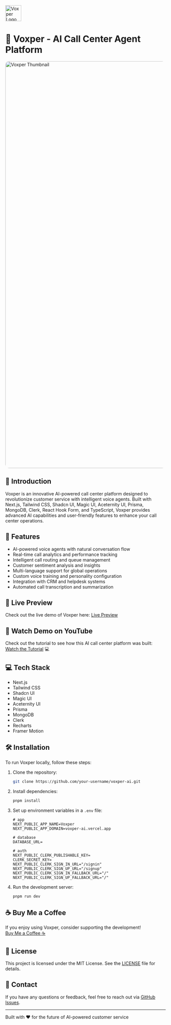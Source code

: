 <img src="https://github.com/user-attachments/assets/a1d7ced5-e6fc-41fd-9256-9d73a5f33597" alt="Voxper Logo" width="50" height="50">


# 🤖 Voxper - AI Call Center Agent Platform

<img src="https://github.com/user-attachments/assets/0ff7129e-2f5d-48ae-913d-d4fd1507e613" alt="Voxper Thumbnail" style="border-radius: 12px;" width="1280">


## 🌟 Introduction
Voxper is an innovative AI-powered call center platform designed to revolutionize customer service with intelligent voice agents. Built with Next.js, Tailwind CSS, Shadcn UI, Magic UI, Aceternity UI, Prisma, MongoDB, Clerk, React Hook Form, and TypeScript, Voxper provides advanced AI capabilities and user-friendly features to enhance your call center operations.

## 🚀 Features

- AI-powered voice agents with natural conversation flow
- Real-time call analytics and performance tracking
- Intelligent call routing and queue management
- Customer sentiment analysis and insights
- Multi-language support for global operations
- Custom voice training and personality configuration
- Integration with CRM and helpdesk systems
- Automated call transcription and summarization

## 🔗 Live Preview

Check out the live demo of Voxper here: [Live Preview](http://voxper-ai.vercel.app)

## 🎥 Watch Demo on YouTube

Check out the tutorial to see how this AI call center platform was built: [Watch the Tutorial](https://youtu.be/q8mOwYrpAHA?si=XpGy9VIKkaWJmfPL) 💻 

## 💻 Tech Stack

* Next.js
* Tailwind CSS
* Shadcn UI
* Magic UI
* Aceternity UI
* Prisma
* MongoDB
* Clerk
* Recharts
* Framer Motion

## 🛠️ Installation
To run Voxper locally, follow these steps:

1. Clone the repository:
    ```bash
    git clone https://github.com/your-username/voxper-ai.git
    ```
2. Install dependencies:
    ```bash
    pnpm install
    ```
3. Set up environment variables in a `.env` file:
    ```
    # app
    NEXT_PUBLIC_APP_NAME=Voxper
    NEXT_PUBLIC_APP_DOMAIN=voxper-ai.vercel.app

    # database
    DATABASE_URL=

    # auth
    NEXT_PUBLIC_CLERK_PUBLISHABLE_KEY=
    CLERK_SECRET_KEY=
    NEXT_PUBLIC_CLERK_SIGN_IN_URL="/signin"
    NEXT_PUBLIC_CLERK_SIGN_UP_URL="/signup"
    NEXT_PUBLIC_CLERK_SIGN_IN_FALLBACK_URL="/"
    NEXT_PUBLIC_CLERK_SIGN_UP_FALLBACK_URL="/"
    ```

4. Run the development server:
    ```bash
    pnpm run dev
    ```

## ☕ Buy Me a Coffee
If you enjoy using Voxper, consider supporting the development!  
[Buy Me a Coffee ☕](https://buymeacoffee.com/voxper)

## 📜 License
This project is licensed under the MIT License. See the [LICENSE](LICENSE) file for details.

## 💬 Contact
If you have any questions or feedback, feel free to reach out via [GitHub Issues](https://github.com/your-username/voxper-ai/issues).

---

Built with ❤️ for the future of AI-powered customer service
